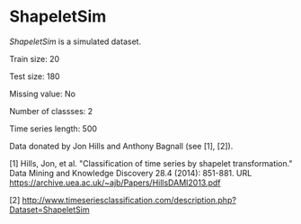# ShapeletSim

*ShapeletSim* is a simulated dataset.

Train size: 20

Test size: 180

Missing value: No

Number of classses: 2

Time series length: 500

Data donated by Jon Hills and Anthony Bagnall (see [1], [2]).

[1] Hills, Jon, et al. "Classification of time series by shapelet transformation." Data Mining and Knowledge Discovery 28.4 (2014): 851-881. URL https://archive.uea.ac.uk/~ajb/Papers/HillsDAMI2013.pdf

[2] http://www.timeseriesclassification.com/description.php?Dataset=ShapeletSim

